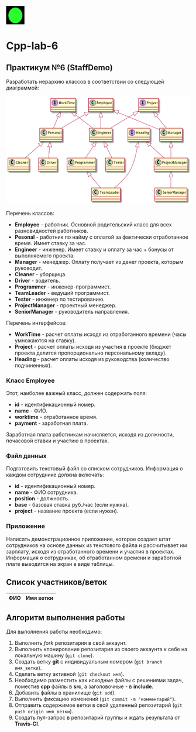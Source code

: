 

<img src="img/green.png" width="50" height="50">

# Cpp-lab-6

## Практикум №6 (StaffDemo)

Разработать иерархию классов в соответствии со следующей диаграммой:


<img src="img/staff.png">


Перечень классов:

- **Employee** - работник. Основной родительский класс для всех разновидностей работников.
- **Pesonal** - работник по найму с оплатой за фактически отработанное время. Имеет ставку за час.
- **Engineer** - инженер. Имеет ставку и оплату за час + бонусы от выполняемого проекта.
- **Manager** - менеджер. Оплату получает из денег проекта, которым руководит.
- **Cleaner** - уборщица.
- **Driver** - водитель.
- **Programmer** - инженер-программист.
- **TeamLeader** - ведущий программист.
- **Tester** - инженер по тестированию.
- **ProjectManager** - проектный менеджер.
- **SeniorManager** - руководитель направления.

Перечень интерфейсов:

- **WorkTime** - расчет оплаты исходя из отработанного времени (часы умножаются на ставку).
- **Project** - расчет оплаты исходя из участия в проекте (бюджет проекта делится пропорционально персональному вкладу).
- **Heading** - расчет оплаты исходя из руководства (количество подчиненных).


### Класс Employee

Этот, наиболее важный класс, должен содержать поля:

- **id** - идентификационный номер.
- **name** - ФИО.
- **worktime** - отработанное время.
- **payment** - заработная плата.

Заработная плата работникам начисляется, исходя из должности, почасовой ставки и участию в проектах.

### Файл данных

Подготовить текстовый файл со списком сотрудников. Информация о каждом сотруднике должна включать:

- **id** - идентификационный номер.
- **name** - ФИО сотрудника.
- **position** - должность.
- **base** - базовая ставка руб./час (если нужна).
- **project** - название проекта (если нужен).

### Приложение

Написать демонстрационное приложение, которое создает штат сотрудников на основе данных из текстового файла и рассчитывает им зарплату, исходя из отработанного времени и участия в проектах. Информация о сотрудниках, об отработанном времени и заработной плате выводится на экран в виде таблицы.



 
## Список участников/веток

|  ФИО              | Имя ветки |
|-------------------|-----------|

## Алгоритм выполнения работы

Для выполнения работы необходимо:

1. Выполнить *fork* репозитария в свой аккаунт.
1. Выполнить клонирование репозитария из своего аккаунта к себе на локальную машину (`git clone`).
1. Создать ветку **git** с индивидуальным номером (`git branch имя_ветки`).
1. Сделать ветку активной (`git checkout имя`).
1. Необходимо разместить как исходные файлы с решениями задач, поместив **cpp** файлы в **src**, а заголовочные - в **include**. 
1. Добавить файлы в хранилище (`git add`).
1. Выполнить фиксацию изменений (`git commit -m "комментарий"`).
1. Отправить содержимое ветки в свой удаленный репозитарий (`git push origin имя_ветки`).
1. Создать пул-запрос в репозитарий группы и ждать результата от **Travis-CI**.

